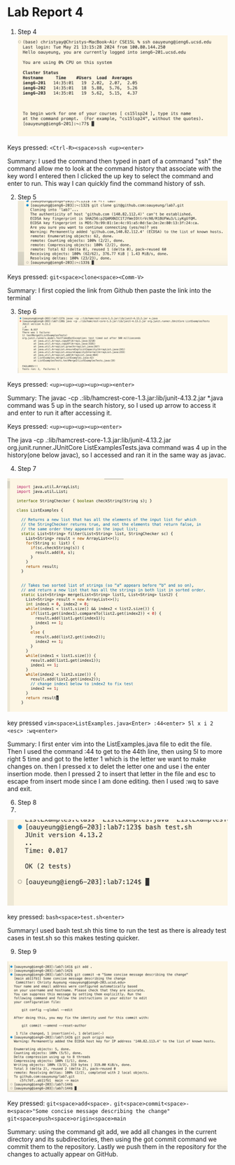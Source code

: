 # Lab Report 4

1. Step 4
![Image](lab4.jpg)

Keys pressed: `<Ctrl-R><space>ssh <up><enter>`


Summary: I used the <Ctrl-R> command then typed in part of a command "ssh" the <Ctrl-R> command allow me to look at the command history that associate with the key word I entered then I clicked the up key to select the command and enter to run. This way I can quickly find the command history of ssh.


2. Step 5
![Image](lab4b.jpg)

Keys pressed: `git<space>clone<space><Comm-V>`


Summary: I first copied the link from Github then paste the link into the terminal


3. Step 6
![Image](lab7c.jpg)

Keys pressed: `<up><up><up><up><up><enter>`


Summary: The javac -cp .:lib/hamcrest-core-1.3.jar:lib/junit-4.13.2.jar *.java command was 5 up in the search history, so I used up arrow to access it and enter to run it after accessing it. 


Keys pressed: `<up><up><up><up><enter>`


The java -cp .:lib/hamcrest-core-1.3.jar:lib/junit-4.13.2.jar org.junit.runner.JUnitCore  ListExamplesTests.java command was 4 up in the history(one below javac), so I accessed and ran it in the same way as javac.


4. Step 7
   
![Image](lab4d.jpg)


key pressed `vim<space>ListExamples.java<Enter>
:44<enter>
5l
x
i
2
<esc>
:wq<enter>`


Summary: I first enter vim into the ListExamples.java file to edit the file. Then I used the command :44 to get to the 44th line, then using 5l to more right 5 time and got to the letter 1 which is the letter we want to make changes on. then I pressed x to delet the letter one and use i the enter insertion mode. then I pressed 2 to insert that letter in the file and esc to escape from insert mode since I am done editing. then I used :wq to save and exit.


6. Step 8
7. 
![Image](lab4e.jpg)


key pressed: `bash<space>test.sh<enter>`


Summary:I used bash test.sh this time to run the test as there is already test cases in test.sh so this makes testing quicker.


9. Step 9
    
![Image](lab4f.jpg)

Key pressed:
`git<space>add<space>.`
`git<space>commit<space>-m<space>"Some concise message describing the change"`
`git<space>push<space>origin<space>main`


Summary: using the command git add, we add all changes in the current directory and its subdirectories, then using the got commit command we commit them to the repository. Lastly we push them in the repository for the changes to actually appear on GitHub.




